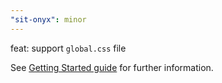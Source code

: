 ```yaml
---
"sit-onyx": minor
---
```


feat: support `global.css` file

See [Getting Started guide](https://onyx.schwarz/development/#installation) for further information.
